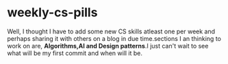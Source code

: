 weekly-cs-pills
===============

Well, I thought I have to add some new CS skills atleast one per week and perhaps sharing it with others on a blog
in due time.sections I an thinking to work on are, **Algorithms,AI and Design patterns**.I just can't wait to see what will be my first commit and when will it be.
